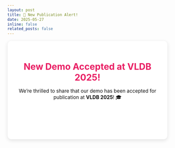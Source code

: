 ```yaml
---
layout: post
title: 🎉 New Publication Alert!
date: 2025-05-27
inline: false
related_posts: false
---
```


<div style="background: #fff; color: #111; padding: 25px; border-radius: 12px; text-align: center; box-shadow: 0 4px 12px rgba(0,0,0,0.1); border: 1px solid #f3f3f3;">

  <h1 style="margin-bottom: 10px; color: #e91e63;">New Demo Accepted at <strong>VLDB 2025!</strong></h1>
  
  <p style="font-size: 1.1em; margin-bottom: 20px;">
    We’re thrilled to share that our demo has been accepted for publication at 
    <strong style="color: ##111;">VLDB 2025</strong>! 🎓
  </p>
  <a href="https://dl.acm.org/doi/10.14778/3750601.3750668" 
     style="display: inline-block; background: ##111; color: white; 
            padding: 10px 22px; border-radius: 8px; text-decoration: none; 
            font-weight: bold; transition: 0.3s;">
    📄 Read the Paper: <em>“A Demonstration of POLARIS: An Interactive and Scalable Data Infrastructure for Polar Science”</em>
  </a>

</div>